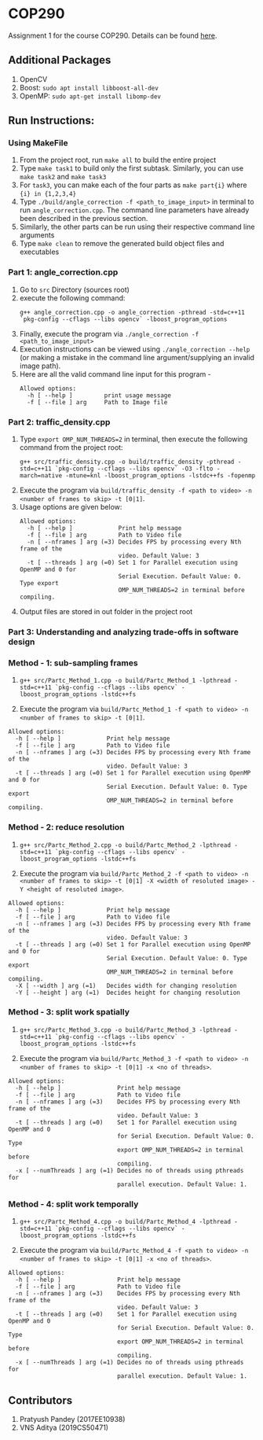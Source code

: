# COP290
Assignment 1 for the course COP290. Details can be found [here](https://www.cse.iitd.ac.in/~rijurekha/cop290_2021.html).

## Additional Packages

1. OpenCV
2. Boost: `sudo apt install libboost-all-dev`
3. OpenMP: `sudo apt-get install libomp-dev`

## Run Instructions:

### Using MakeFile
1. From the project root, run `make all` to build the entire project
2. Type `make task1` to build only the first subtask. Similarly, you can use `make task2` and `make task3`
3. For `task3`, you can make each of the four parts as `make part{i}` where `{i} in {1,2,3,4}` 
4. Type `./build/angle_correction -f <path_to_image_input>` in terminal to run `angle_correction.cpp`. The command line parameters have already been described in the previous section.
5. Similarly, the other parts can be run using their respective command line arguments
6. Type `make clean` to remove the generated build object files and executables

### Part 1: angle_correction.cpp
1. Go to `src` Directory (sources root)
2. execute the following command:  
    ```
    g++ angle_correction.cpp -o angle_correction -pthread -std=c++11 `pkg-config --cflags --libs opencv` -lboost_program_options
    ```
3. Finally, execute the program via `./angle_correction -f <path_to_image_input>`
4. Execution instructions can be viewed using `./angle_correction --help` (or making a mistake in the command line argument/supplying an invalid image path).
5. Here are all the valid command line input for this program -
    ```
    Allowed options:
      -h [ --help ]         print usage message
      -f [ --file ] arg     Path to Image file
    ``` 

### Part 2: traffic_density.cpp
1. Type `export OMP_NUM_THREADS=2` in terminal, then execute the following command from the project root:
    ```
    g++ src/traffic_density.cpp -o build/traffic_density -pthread -std=c++11 `pkg-config --cflags --libs opencv` -O3 -flto -march=native -mtune=knl -lboost_program_options -lstdc++fs -fopenmp
    ```
2. Execute the program via `build/traffic_density -f <path to video> -n <number of frames to skip> -t [0|1]`.
3. Usage options are given below:
    ```
    Allowed options:
      -h [ --help ]             Print help message
      -f [ --file ] arg         Path to Video file
      -n [ --nframes ] arg (=3) Decides FPS by processing every Nth frame of the 
                                video. Default Value: 3
      -t [ --threads ] arg (=0) Set 1 for Parallel execution using OpenMP and 0 for
                                Serial Execution. Default Value: 0. Type export 
                                OMP_NUM_THREADS=2 in terminal before compiling.

    ```
4. Output files are stored in out folder in the project root 

### Part 3: Understanding and analyzing trade-offs in software design
### Method - 1: sub-sampling frames 
1.  ```
    g++ src/Partc_Method_1.cpp -o build/Partc_Method_1 -lpthread -std=c++11 `pkg-config --cflags --libs opencv` -lboost_program_options -lstdc++fs
    ```
2. Execute the program via `build/Partc_Method_1 -f <path to video> -n <number of frames to skip> -t [0|1]`.

```
Allowed options:
  -h [ --help ]             Print help message
  -f [ --file ] arg         Path to Video file
  -n [ --nframes ] arg (=3) Decides FPS by processing every Nth frame of the 
                            video. Default Value: 3
  -t [ --threads ] arg (=0) Set 1 for Parallel execution using OpenMP and 0 for
                            Serial Execution. Default Value: 0. Type export 
                            OMP_NUM_THREADS=2 in terminal before compiling.
```

### Method - 2: reduce resolution

1.  ```
    g++ src/Partc_Method_2.cpp -o build/Partc_Method_2 -lpthread -std=c++11 `pkg-config --cflags --libs opencv` -lboost_program_options -lstdc++fs
    ```
2. Execute the program via `build/Partc_Method_2 -f <path to video> -n <number of frames to skip> -t [0|1] -X <width of resoluted image> -Y <height of resoluted image>`.
```
Allowed options:
  -h [ --help ]             Print help message
  -f [ --file ] arg         Path to Video file
  -n [ --nframes ] arg (=3) Decides FPS by processing every Nth frame of the 
                            video. Default Value: 3
  -t [ --threads ] arg (=0) Set 1 for Parallel execution using OpenMP and 0 for
                            Serial Execution. Default Value: 0. Type export 
                            OMP_NUM_THREADS=2 in terminal before compiling.
  -X [ --width ] arg (=1)   Decides width for changing resolution
  -Y [ --height ] arg (=1)  Decides height for changing resolution
```

### Method - 3: split work spatially 

1.  ```
    g++ src/Partc_Method_3.cpp -o build/Partc_Method_3 -lpthread -std=c++11 `pkg-config --cflags --libs opencv` -lboost_program_options -lstdc++fs
    ```
2. Execute the program via `build/Partc_Method_3 -f <path to video> -n <number of frames to skip> -t [0|1] -x <no of threads>`.

```
Allowed options:
  -h [ --help ]                Print help message
  -f [ --file ] arg            Path to Video file
  -n [ --nframes ] arg (=3)    Decides FPS by processing every Nth frame of the
                               video. Default Value: 3
  -t [ --threads ] arg (=0)    Set 1 for Parallel execution using OpenMP and 0 
                               for Serial Execution. Default Value: 0. Type 
                               export OMP_NUM_THREADS=2 in terminal before 
                               compiling.
  -x [ --numThreads ] arg (=1) Decides no of threads using pthreads for 
                               parallel execution. Default Value: 1.
```

### Method - 4: split work temporally

1.  ```
    g++ src/Partc_Method_4.cpp -o build/Partc_Method_4 -lpthread -std=c++11 `pkg-config --cflags --libs opencv` -lboost_program_options -lstdc++fs
    ```
2. Execute the program via `build/Partc_Method_4 -f <path to video> -n <number of frames to skip> -t [0|1] -x <no of threads>`.

```
Allowed options:
  -h [ --help ]                Print help message
  -f [ --file ] arg            Path to Video file
  -n [ --nframes ] arg (=3)    Decides FPS by processing every Nth frame of the
                               video. Default Value: 3
  -t [ --threads ] arg (=0)    Set 1 for Parallel execution using OpenMP and 0 
                               for Serial Execution. Default Value: 0. Type 
                               export OMP_NUM_THREADS=2 in terminal before 
                               compiling.
  -x [ --numThreads ] arg (=1) Decides no of threads using pthreads for 
                               parallel execution. Default Value: 1.
```

## Contributors
1. Pratyush Pandey (2017EE10938)
2. VNS Aditya (2019CS50471)
